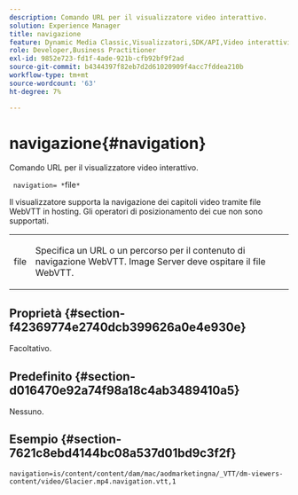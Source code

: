```yaml
---
description: Comando URL per il visualizzatore video interattivo.
solution: Experience Manager
title: navigazione
feature: Dynamic Media Classic,Visualizzatori,SDK/API,Video interattivi
role: Developer,Business Practitioner
exl-id: 9852e723-fd1f-4ade-921b-cfb92bf9f2ad
source-git-commit: b4344397f82eb7d2d61020909f4acc7fddea210b
workflow-type: tm+mt
source-wordcount: '63'
ht-degree: 7%

---
```


# navigazione{#navigation}

Comando URL per il visualizzatore video interattivo.

` navigation= *`file`*`

Il visualizzatore supporta la navigazione dei capitoli video tramite file WebVTT in hosting. Gli operatori di posizionamento dei cue non sono supportati.

<table id="table_C616483932C2482CA9794DDD7313FD7C"> 
 <tbody> 
  <tr> 
   <td colname="col1"> <p> <span class="codeph"> <span class="varname"> file</span> </span> </p> </td> 
   <td colname="col2"> <p> Specifica un URL o un percorso per il contenuto di navigazione WebVTT. Image Server deve ospitare il file WebVTT. </p> </td> 
  </tr> 
 </tbody> 
</table>

## Proprietà {#section-f42369774e2740dcb399626a0e4e930e}

Facoltativo.

## Predefinito {#section-d016470e92a74f98a18c4ab3489410a5}

Nessuno.

## Esempio {#section-7621c8ebd4144bc08a537d01bd9c3f2f}

```
navigation=is/content/content/dam/mac/aodmarketingna/_VTT/dm-viewers-content/video/Glacier.mp4.navigation.vtt,1
```
